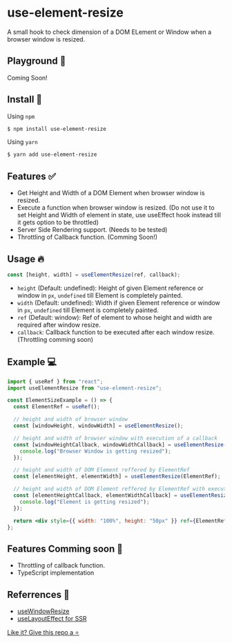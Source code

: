 # use-element-resize

A small hook to check dimension of a DOM ELement or Window when a browser window is resized.

## Playground :running:

Coming Soon!

## Install :floppy_disk:

Using `npm`

```bash
$ npm install use-element-resize
```

Using `yarn`

```bash
$ yarn add use-element-resize
```

## Features :white_check_mark:

- Get Height and Width of a DOM Element when browser window is resized.
- Execute a function when browser window is resized. (Do not use it to set Height and Width of element in state, use useEffect hook instead till it gets option to be throttled)
- Server Side Rendering support. (Needs to be tested)
- Throttling of Callback function. (Comming Soon!)

## Usage :fire:

```js
const [height, width] = useElementResize(ref, callback);
```

- `height` (Default: undefined): Height of given Element reference or window in `px`, `undefined` till Element is completely painted.
- `width` (Default: undefined): Width if given Element reference or window in `px`, `undefined` till Element is completely painted.
- `ref` (Default: window): Ref of element to whose height and width are required after window resize.
- `callback`: Callback function to be executed after each window resize. (Throttling comming soon)

## Example :computer:

```jsx harmony
import { useRef } from "react";
import useElementResize from "use-element-resize";

const ElementSizeExample = () => {
  const ElementRef = useRef();

  // height and width of browser window
  const [windowHeight, windowWidth] = useElementResize();

  // height and width of browser window with execution of a callback
  const [windowHeightCallback, windowWidthCallback] = useElementResize(null, () => {
    console.log("Browser Window is getting resized");
  });

  // height and width of DOM Element reffered by ElementRef
  const [elementHeight, elementWidth] = useElementResize(ElementRef);

  // height and width of DOM Element reffered by ElementRef with execution of a callback
  const [elementHeightCallback, elementWidthCallback] = useElementResize(ElementRef, () => {
    console.log("Element is getting resized");
  });

  return <div style={{ width: "100%", height: "50px" }} ref={ElementRef}></div>;
};
```

## Features Comming soon :eyes:

- Throttling of callback function.
- TypeScript implementation

## Referrences :memo:

- [useWindowResize](https://github.com/beautifulinteractions/beautiful-react-hooks/blob/master/docs/useWindowResize.md)
- [useLayoutEffect for SSR](https://medium.com/@alexandereardon/uselayouteffect-and-ssr-192986cdcf7a)

[Like it? Give this repo a :star:](https://github.com/shubhaemk/use-element-resize)
